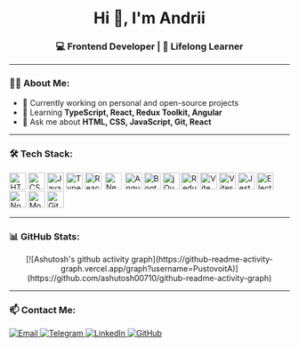 <h1 align="center">Hi 👋, I'm Andrii</h1>
<h3 align="center">💻 Frontend Developer | 🌱 Lifelong Learner</h3>

---

### 👨‍💻 About Me:
- 🔭 Currently working on personal and open-source projects  
- 🌱 Learning **TypeScript, React, Redux Toolkit, Angular**  
- 💬 Ask me about **HTML, CSS, JavaScript, Git, React** 

---

### 🛠️ Tech Stack:

<p align="left">
  <!-- Frontend -->
  <img src="https://cdn.jsdelivr.net/gh/devicons/devicon/icons/html5/html5-original.svg" height="30" alt="HTML5" />
  <img src="https://cdn.jsdelivr.net/gh/devicons/devicon/icons/css3/css3-original.svg" height="30" alt="CSS3" />
  <img src="https://cdn.jsdelivr.net/gh/devicons/devicon/icons/javascript/javascript-original.svg" height="30" alt="JavaScript" />
  <img src="https://cdn.jsdelivr.net/gh/devicons/devicon/icons/typescript/typescript-original.svg" height="30" alt="TypeScript" />
  <img src="https://cdn.jsdelivr.net/gh/devicons/devicon/icons/react/react-original.svg" height="30" alt="React" />
  <img src="https://cdn.jsdelivr.net/gh/devicons/devicon/icons/nextjs/nextjs-original.svg" height="30" alt="Next.js" style="background-color: white; padding: 2px; border-radius: 4px;" />
  <img src="https://cdn.jsdelivr.net/gh/devicons/devicon/icons/angularjs/angularjs-original.svg" height="30" alt="Angular" />
  <img src="https://cdn.jsdelivr.net/gh/devicons/devicon/icons/bootstrap/bootstrap-original.svg" height="30" alt="Bootstrap" />
  <img src="https://cdn.jsdelivr.net/gh/devicons/devicon/icons/jquery/jquery-original.svg" height="30" alt="jQuery" />

  <!-- Tools & Libraries -->
  <img src="https://cdn.jsdelivr.net/gh/devicons/devicon/icons/redux/redux-original.svg" height="30" alt="Redux" />
  <img src="https://cdn.jsdelivr.net/gh/devicons/devicon/icons/vite/vite-original.svg" height="30" alt="Vite" />
  <img src="https://vitest.dev/logo.svg" height="30" alt="Vitest" />
  <img src="https://cdn.jsdelivr.net/gh/devicons/devicon/icons/jest/jest-plain.svg" height="30" alt="Jest" />
  <img src="https://cdn.jsdelivr.net/gh/devicons/devicon/icons/electron/electron-original.svg" height="30" alt="Electron" />

  <!-- Backend & DB -->
  <img src="https://cdn.jsdelivr.net/gh/devicons/devicon/icons/nodejs/nodejs-original.svg" height="30" alt="Node.js" />
  <img src="https://cdn.jsdelivr.net/gh/devicons/devicon/icons/mongodb/mongodb-original.svg" height="30" alt="MongoDB" />

  <!-- Version control -->
  <img src="https://cdn.jsdelivr.net/gh/devicons/devicon/icons/git/git-original.svg" height="30" alt="Git" />
</p>


---

### 📊 GitHub Stats:

<p align="center">
  [![Ashutosh's github activity graph](https://github-readme-activity-graph.vercel.app/graph?username=PustovoitA)](https://github.com/ashutosh00710/github-readme-activity-graph)
</p>

---

### 📫 Contact Me:

<p align="left">
  <a href="mailto:andreipustovoit6@gmail.com" target="_blank">
    <img src="https://img.shields.io/badge/Email-D14836?style=for-the-badge&logo=gmail&logoColor=white" alt="Email"/>
  </a>
  <a href="https://t.me/st1f3nd" target="_blank">
    <img src="https://img.shields.io/badge/Telegram-2CA5E0?style=for-the-badge&logo=telegram&logoColor=white" alt="Telegram"/>
  </a>
  <a href="https://linkedin.com/in/your-link" target="_blank">
    <img src="https://img.shields.io/badge/LinkedIn-0077B5?style=for-the-badge&logo=linkedin&logoColor=white" alt="LinkedIn"/>
  </a>
  <a href="https://github.com/PustovoitA" target="_blank">
    <img src="https://img.shields.io/badge/GitHub-100000?style=for-the-badge&logo=github&logoColor=white" alt="GitHub"/>
  </a>
</p>



<!--
**PustovoitA/PustovoitA** is a ✨ _special_ ✨ repository because its `README.md` (this file) appears on your GitHub profile.

Here are some ideas to get you started:

- 🔭 I’m currently working on ...
- 🌱 I’m currently learning ...
- 👯 I’m looking to collaborate on ...
- 🤔 I’m looking for help with ...
- 💬 Ask me about ...
- 📫 How to reach me: ...
- 😄 Pronouns: ...
- ⚡ Fun fact: ...
-->
